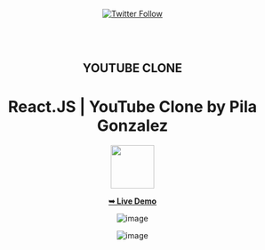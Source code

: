 <div align="center">
  
  [![Twitter Follow](https://img.shields.io/twitter/follow/PilaGonzalezOk?style=social)](https://twitter.com/intent/follow?screen_name=PilaGonzalezOk)

  <br />
  <br />

  <h2 align="center">YOUTUBE CLONE</h2>

  # React.JS | YouTube Clone by Pila Gonzalez
  
  <img src="https://upload.wikimedia.org/wikipedia/commons/thumb/a/a7/React-icon.svg/2300px-React-icon.svg.png" width="78">
  
  <a href="https://clone-1-youtube.netlify.app/"><strong>➥ Live Demo</strong></a>

![image](https://user-images.githubusercontent.com/79191808/222965790-f9d435be-7ab5-46e6-aa12-245950a3cf63.png)

![image](https://user-images.githubusercontent.com/79191808/222966042-372202dd-cac5-4313-ba95-c2d95d6f138e.png)








</div>
